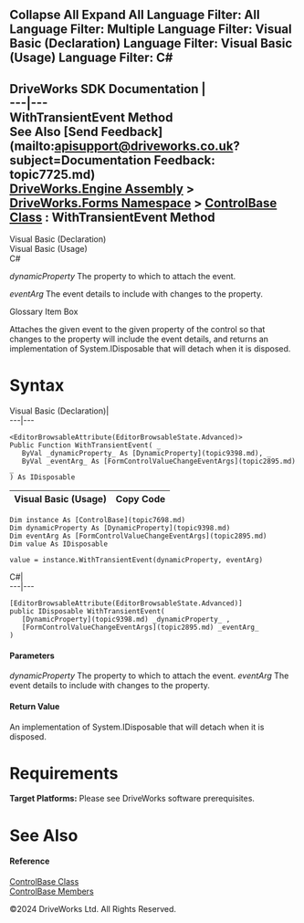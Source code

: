        

 Collapse All Expand All  Language Filter: All  Language Filter: Multiple  Language Filter: Visual Basic (Declaration) Language Filter: Visual Basic (Usage) Language Filter: C#  
---  
DriveWorks SDK Documentation  |   
---|---  
WithTransientEvent Method   
See Also [Send Feedback](mailto:apisupport@driveworks.co.uk?subject=Documentation Feedback: topic7725.md)  
[DriveWorks.Engine Assembly](topic2156.md) > [DriveWorks.Forms Namespace](topic7266.md) > [ControlBase Class](topic7698.md) : WithTransientEvent Method  
---  
  
Visual Basic (Declaration)    
Visual Basic (Usage)    
C# 

_dynamicProperty_
    The property to which to attach the event.

_eventArg_
    The event details to include with changes to the property.

Glossary Item Box

Attaches the given event to the given property of the control so that changes to the property will include the event details, and returns an implementation of System.IDisposable that will detach when it is disposed. 

# Syntax

Visual Basic (Declaration)|   
---|---  
      
    
    <EditorBrowsableAttribute(EditorBrowsableState.Advanced)>
    Public Function WithTransientEvent( _
       ByVal _dynamicProperty_ As [DynamicProperty](topic9398.md), _
       ByVal _eventArg_ As [FormControlValueChangeEventArgs](topic2895.md) _
    ) As IDisposable  
  
Visual Basic (Usage)| Copy Code  
---|---  
      
    
    Dim instance As [ControlBase](topic7698.md)
    Dim dynamicProperty As [DynamicProperty](topic9398.md)
    Dim eventArg As [FormControlValueChangeEventArgs](topic2895.md)
    Dim value As IDisposable
     
    value = instance.WithTransientEvent(dynamicProperty, eventArg)  
  
C#|   
---|---  
      
    
    [EditorBrowsableAttribute(EditorBrowsableState.Advanced)]
    public IDisposable WithTransientEvent( 
       [DynamicProperty](topic9398.md) _dynamicProperty_ ,
       [FormControlValueChangeEventArgs](topic2895.md) _eventArg_
    )  
  
#### Parameters

 _dynamicProperty_
    The property to which to attach the event.
_eventArg_
    The event details to include with changes to the property.

#### Return Value

An implementation of System.IDisposable that will detach when it is disposed.

# Requirements

**Target Platforms:** Please see DriveWorks software prerequisites.

# See Also

#### Reference

[ControlBase Class](topic7698.md)   
[ControlBase Members](topic7699.md)

©2024 DriveWorks Ltd. All Rights Reserved.

